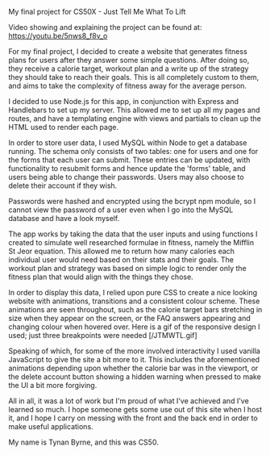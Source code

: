 My final project for CS50X - Just Tell Me What To Lift

Video showing and explaining the project can be found at: https://youtu.be/5nws8_f8v_o

For my final project, I decided to create a website that generates fitness plans for users after they
answer some simple questions. After doing so, they receive a calorie target, workout plan and a write
up of the strategy they should take to reach their goals. This is all completely custom to them, and
aims to take the complexity of fitness away for the average person.

I decided to use Node.js for this app, in conjunction with Express and Handlebars to set up my server.
This allowed me to set up all my pages and routes, and have a templating engine with views and partials
to clean up the HTML used to render each page.

In order to store user data, I used MySQL within Node to get a database running. The schema only consists
of two tables: one for users and one for the forms that each user can submit. These entries can be updated,
with functionality to resubmit forms and hence update the 'forms' table, and users being able to change
their passwords. Users may also choose to delete their account if they wish.

Passwords were hashed and encrypted using the bcrypt npm module, so I cannot view the password of a user
even when I go into the MySQL database and have a look myself.

The app works by taking the data that the user inputs and using functions I created to simulate well
researched formulae in fitness, namely the Mifflin St Jeor equation. This allowed me to return how many
calories each individual user would need based on their stats and their goals. The workout plan and strategy
was based on simple logic to render only the fitness plan that would align with the things they chose.

In order to display this data, I relied upon pure CSS to create a nice looking website with animations,
transitions and a consistent colour scheme. These animations are seen throughout, such as the calorie
target bars stretching in size when they appear on the screen, or the FAQ answers appearing and changing
colour when hovered over.
Here is a gif of the responsive design I used; just three breakpoints were needed
[/JTMWTL.gif]

Speaking of which, for some of the more involved interactivity I used vanilla JavaScript to give the site
a bit more to it. This includes the aforementioned animations depending upon whether the calorie bar was in
the viewport, or the delete account button showing a hidden warning when pressed to make the UI a bit more
forgiving.

All in all, it was a lot of work but I'm proud of what I've achieved and I've learned so much. I hope someone
gets some use out of this site when I host it, and I hope I carry on messing with the front and the back end
in order to make useful applications.

My name is Tynan Byrne, and this was CS50.
